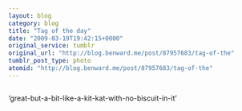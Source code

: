 ```yaml
---
layout: blog
category: blog
title: "Tag of the day"
date: "2009-03-19T19:42:15+0000"
original_service: tumblr
original_url: "http://blog.benward.me/post/87957683/tag-of-the"
tumblr_post_type: photo
atomid: "http://blog.benward.me/post/87957683/tag-of-the"
---
```

<figure class="photo">
  <img src="http://benward.me/res/tumblr/media/87957683/0.png" alt="">
</figure>

‘great-but-a-bit-like-a-kit-kat-with-no-biscuit-in-it’